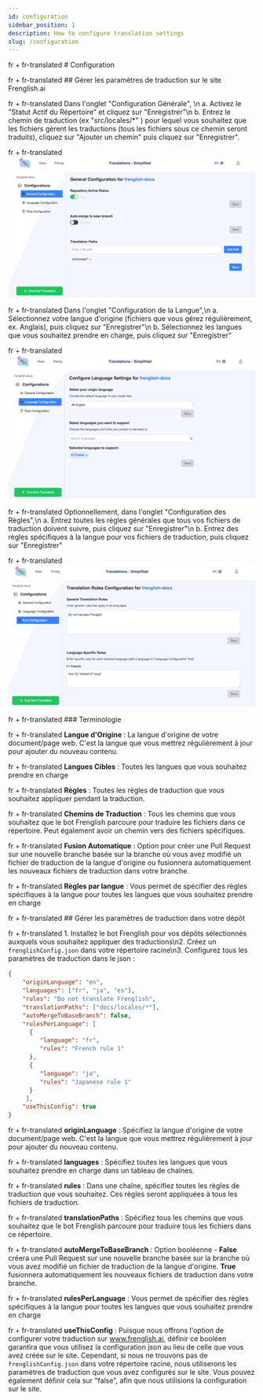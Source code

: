 ```yaml
---
id: configuration
sidebar_position: 1
description: How to configure translation settings
slug: /configuration
---
```


fr + fr-translated # Configuration

fr + fr-translated ## Gérer les paramètres de traduction sur le site Frenglish.ai

fr + fr-translated Dans l'onglet \"Configuration Générale\", \n    a. Activez le \"Statut Actif du Répertoire\" et cliquez sur \"Enregistrer\"\n    b. Entrez le chemin de traduction (ex \"src/locales/*\" ) pour lequel vous souhaitez que les fichiers gèrent les traductions (tous les fichiers sous ce chemin seront traduits), cliquez sur \"Ajouter un chemin\" puis cliquez sur \"Enregistrer\".

fr + fr-translated ![Configuration Générale](../../../../../assets/general-configuration.png)

fr + fr-translated Dans l'onglet \"Configuration de la Langue\",\n    a. Sélectionnez votre langue d'origine (fichiers que vous gérez régulièrement, ex. Anglais), puis cliquez sur \"Enregistrer\"\n    b. Sélectionnez les langues que vous souhaitez prendre en charge, puis cliquez sur \"Enregistrer\"

fr + fr-translated ![Configuration de la Langue](../../../../../assets/language-configuration.png)

fr + fr-translated Optionnellement, dans l'onglet \"Configuration des Règles\",\n    a. Entrez toutes les règles générales que tous vos fichiers de traduction doivent suivre, puis cliquez sur \"Enregistrer\"\n    b. Entrez des règles spécifiques à la langue pour vos fichiers de traduction, puis cliquez sur \"Enregistrer\"

fr + fr-translated ![Configuration des Règles](../../../../../assets/rule-configuration.png)

fr + fr-translated ### Terminologie

fr + fr-translated **Langue d'Origine** : La langue d'origine de votre document/page web. C'est la langue que vous mettrez régulièrement à jour pour ajouter du nouveau contenu.

fr + fr-translated **Langues Cibles** : Toutes les langues que vous souhaitez prendre en charge

fr + fr-translated **Règles** : Toutes les règles de traduction que vous souhaitez appliquer pendant la traduction.

fr + fr-translated **Chemins de Traduction** : Tous les chemins que vous souhaitez que le bot Frenglish parcoure pour traduire les fichiers dans ce répertoire. Peut également avoir un chemin vers des fichiers spécifiques.

fr + fr-translated **Fusion Automatique** : Option pour créer une Pull Request sur une nouvelle branche basée sur la branche où vous avez modifié un fichier de traduction de la langue d'origine ou fusionnera automatiquement les nouveaux fichiers de traduction dans votre branche.

fr + fr-translated **Règles par langue** : Vous permet de spécifier des règles spécifiques à la langue pour toutes les langues que vous souhaitez prendre en charge

fr + fr-translated ## Gérer les paramètres de traduction dans votre dépôt

fr + fr-translated 1. Installez le bot Frenglish pour vos dépôts sélectionnés auxquels vous souhaitez appliquer des traductions\n2. Créez un `frenglishConfig.json` dans votre répertoire racine\n3. Configurez tous les paramètres de traduction dans le json :

```json
{
    "originLanguage": "en",
    "languages": ["fr", "ja", "es"],
    "rules": "Do not translate Frenglish",
    "translationPaths": ["docs/locales/*"],
    "autoMergeToBaseBranch": false,
    "rulesPerLanguage": [
      {
         "language": "fr",
         "rules": "French rule 1"
      },
      {
         "language": "ja",
         "rules": "Japanese rule 1"
      }
     ],
    "useThisConfig": true
}
```

fr + fr-translated **originLanguage** : Spécifiez la langue d'origine de votre document/page web. C'est la langue que vous mettrez régulièrement à jour pour ajouter du nouveau contenu.

fr + fr-translated **languages** : Spécifiez toutes les langues que vous souhaitez prendre en charge dans un tableau de chaînes.

fr + fr-translated **rules** : Dans une chaîne, spécifiez toutes les règles de traduction que vous souhaitez. Ces règles seront appliquées à tous les fichiers de traduction.

fr + fr-translated **translationPaths** : Spécifiez tous les chemins que vous souhaitez que le bot Frenglish parcoure pour traduire tous les fichiers dans ce répertoire.

fr + fr-translated **autoMergeToBaseBranch** : Option booléenne - **False** créera une Pull Request sur une nouvelle branche basée sur la branche où vous avez modifié un fichier de traduction de la langue d'origine. **True** fusionnera automatiquement les nouveaux fichiers de traduction dans votre branche.

fr + fr-translated **rulesPerLanguage** : Vous permet de spécifier des règles spécifiques à la langue pour toutes les langues que vous souhaitez prendre en charge

fr + fr-translated **useThisConfig** : Puisque nous offrons l'option de configurer votre traduction sur www.frenglish.ai, définir ce booléen garantira que vous utilisez la configuration json au lieu de celle que vous avez créée sur le site. Cependant, si nous ne trouvons pas de `frenglishConfig.json` dans votre répertoire racine, nous utiliserons les paramètres de traduction que vous avez configurés sur le site. Vous pouvez également définir cela sur \"false\", afin que nous utilisions la configuration sur le site.